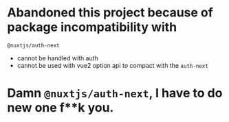 # Abandoned this project because of package incompatibility with

`@nuxtjs/auth-next`

- cannot be handled with auth
- cannot be used with vue2 option api to compact with the `auth-next`

# Damn `@nuxtjs/auth-next`, I have to do new one f**k you.